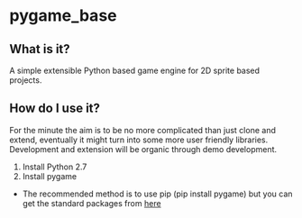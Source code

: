 # pygame_base
## What is it?
A simple extensible Python based game engine for 2D sprite based projects.

## How do I use it?
For the minute the aim is to be no more complicated than just clone and extend, eventually it might turn into some more user friendly libraries. Development and extension will be organic through demo development.
1. Install Python 2.7
2. Install pygame
  * The recommended method is to use pip (pip install pygame) but you can get the standard packages from [here](https://bitbucket.org/pygame/pygame/overview)